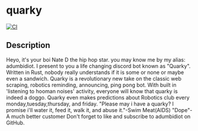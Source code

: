 # quarky
[![CI](https://github.com/adumbidiot/quarky/actions/workflows/CI.yaml/badge.svg)](https://github.com/adumbidiot/quarky/actions/workflows/CI.yaml)

## Description
Heyo, it's your boi Nate D the hip hop star. you may know me by my alias: adumbidiot. I present to you a life changing discord bot known as "Quarky". 
Written in Rust, nobody really understands if it is some or none or maybe even a sandwich.
Quarky is a revolutionary new take on the classic web scraping, robotics reminding, announcing, ping pong bot. With built in 'listening to hooman noises' activity, everyone will know that quarky is indeed a doggo.
Quarky even makes predictions about Robotics club every monday,tuesday,thursday, and friday.
"Please may i have a quarky? I promise i'll water it, feed it, walk it, and abuse it."-Swim Meat(AIDS)
"Dope"-A much better customer
Don't forget to like and subscribe to adumbidiot on GitHub.
